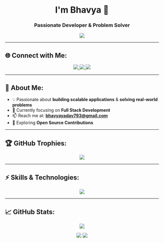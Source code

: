 <h1 align="center">I'm Bhavya 👋</h1>
<h3 align="center">Passionate Developer & Problem Solver</h3>

<p align="center">
  <img src="https://readme-typing-svg.herokuapp.com?font=Fira+Code&duration=3000&pause=1000&color=F7C41C&center=true&vCenter=true&width=500&lines=Full-Stack+Developer;Open-Source+Contributor;Problem+Solver;Lifelong+Learner;Coding+Enthusiast" />
</p>

---

## 🌐 Connect with Me:
<p align="center">
  <a href="https://www.linkedin.com/in/bbhavyadav">
    <img src="https://img.shields.io/badge/LinkedIn-%230A66C2.svg?style=for-the-badge&logo=linkedin&logoColor=white" />
  </a>
  <a href="https://www.instagram.com/bbhavyadav?igsh=Y2Z6ZHU1N28yNmRk">
    <img src="https://img.shields.io/badge/Instagram-%23E4405F.svg?style=for-the-badge&logo=instagram&logoColor=white" />
  </a>
  <a href="https://leetcode.com/bbhavyadav">
    <img src="https://img.shields.io/badge/LeetCode-%23FFA116.svg?style=for-the-badge&logo=leetcode&logoColor=white" />
  </a>
</p>

---

## 🚀 About Me:
- 💡 Passionate about **building scalable applications** & **solving real-world problems**  
- 🎯 Currently focusing on **Full Stack Development**  
- 📫 Reach me at: **bhavyayadav793@gmail.com**  
- 🚀 Exploring **Open Source Contributions**  

---

## 🏆 GitHub Trophies:
<p align="center">
  <img src="https://github-profile-trophy.vercel.app/?username=bhav2006&theme=monokai&column=6&no-frame=true&margin-w=10" />
</p>

---

## ⚡ Skills & Technologies:
<p align="center">
  <img src="https://skillicons.dev/icons?i=c,cpp,js,react,nodejs,mongodb,express,html,css,linux" />
</p>

---

## 📈 GitHub Stats:
<p align="center">
  <img src="https://github-readme-streak-stats.herokuapp.com/?user=bhav2006&theme=dark&hide_border=false" />
</p>

<p align="center">
  <img src="https://github-readme-stats.vercel.app/api?username=bhav2006&show_icons=true&theme=dark" />
  <img src="https://github-readme-stats.vercel.app/api/top-langs/?username=bhav2006&layout=compact&theme=dark" />
</p>
